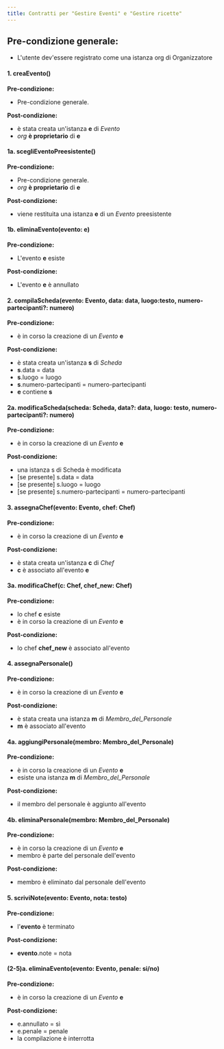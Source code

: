 ```yaml
---
title: Contratti per "Gestire Eventi" e "Gestire ricette"
---
```


## Pre-condizione generale:

+ L'utente dev'essere registrato come una istanza org di Organizzatore

#### 1. creaEvento()

**Pre-condizione:** 

+ Pre-condizione generale.

**Post-condizione:**

+ è stata creata un'istanza **e** di *Evento*
+ *org* **è proprietario** di **e** 


#### 1a. scegliEventoPreesistente()

**Pre-condizione:**

+ Pre-condizione generale.
+ *org* **è proprietario** di **e**

**Post-condizione:**

+ viene restituita una istanza **e** di un *Evento* preesistente

#### 1b. eliminaEvento(evento: e)

**Pre-condizione:**

+ L'evento **e** esiste

**Post-condizione:**

+ L'evento **e** è annullato

#### 2. compilaScheda(evento: Evento, data: data, luogo:testo, numero-partecipanti?: numero)

**Pre-condizione:** 

+ è in corso la creazione di un *Evento* **e**

**Post-condizione:** 

+ è stata creata un'istanza **s** di *Scheda*
+ **s**.data = data
+ **s**.luogo = luogo
+ **s**.numero-partecipanti = numero-partecipanti
+ **e** contiene **s**

#### 2a. modificaScheda(scheda: Scheda, data?: data, luogo: testo, numero-partecipanti?: numero)

**Pre-condizione:** 

+ è in corso la creazione di un *Evento* **e**

**Post-condizione:** 

+ una istanza s di Scheda è modificata
+ [se presente] s.data = data
+ [se presente] s.luogo = luogo
+ [se presente] s.numero-partecipanti = numero-partecipanti

#### 3. assegnaChef(evento: Evento, chef: Chef)

**Pre-condizione:**

+ è in corso la creazione di un *Evento* **e**

**Post-condizione:**

+ è stata creata un'istanza **c** di  *Chef*
+ **c** è associato all'evento **e**

#### 3a. modificaChef(c: Chef, chef_new: Chef)

**Pre-condizione:**

+ lo chef **c** esiste
+ è in corso la creazione di un *Evento* **e**

**Post-condizione:**

+ lo chef **chef_new** è associato all'evento

#### 4. assegnaPersonale()

**Pre-condizione:**

+ è in corso la creazione di un *Evento* **e**

**Post-condizione:**

+ è stata creata una istanza **m** di *Membro_del_Personale*
+ **m** è associato all'evento

#### 4a. aggiungiPersonale(membro: Membro_del_Personale)

**Pre-condizione:**

+ è in corso la creazione di un *Evento* **e**
+ esiste una istanza **m** di *Membro_del_Personale*

**Post-condizione:**

+ il membro del personale è aggiunto all'evento

#### 4b. eliminaPersonale(membro: Membro_del_Personale)

**Pre-condizione:**

+ è in corso la creazione di un *Evento* **e**
+ membro è parte del personale dell'evento

**Post-condizione:**

+ membro è eliminato dal personale dell'evento

#### 5. scriviNote(evento: Evento, nota: testo)

**Pre-condizione:**

+ l'**evento** è terminato

**Post-condizione:**

+ **evento**.note = nota

#### (2-5)a. eliminaEvento(evento: Evento, penale: si/no)

**Pre-condizione:**

+ è in corso la creazione di un *Evento* **e**

**Post-condizione:**

+ e.annullato = sì
+ e.penale = penale
+ la compilazione è interrotta





